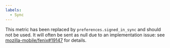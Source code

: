 ```yaml
---
labels:
  - Sync
---
```


This metric has been replaced by `preferences.signed_in_sync` and should not be used.
It will often be sent as null due to an implementation issue: see [mozilla-mobile/fenix#19147](https://github.com/mozilla-mobile/fenix/issues/19147) for details.
